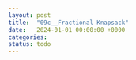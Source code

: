 ```yaml
---
layout: post
title:  "09c__Fractional Knapsack"
date:   2024-01-01 00:00:00 +0000
categories: 
status: todo
---
```

